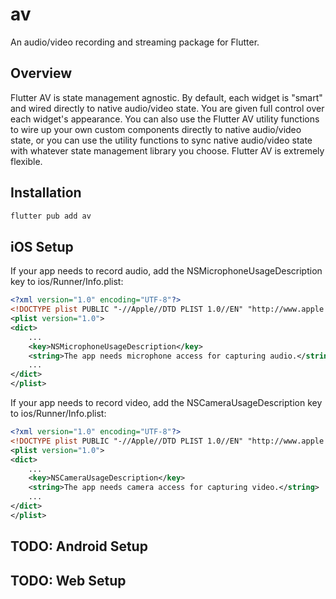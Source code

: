 # av

An audio/video recording and streaming package for Flutter.

## Overview

Flutter AV is state management agnostic. By default, each widget is "smart" and wired directly to native audio/video state. You are given full control over each widget's appearance. You can also use the Flutter AV utility functions to wire up your own custom components directly to native audio/video state, or you can use the utility functions to sync native audio/video state with whatever state management library you choose. Flutter AV is extremely flexible.

## Installation

```sh
flutter pub add av
```

## iOS Setup

If your app needs to record audio, add the NSMicrophoneUsageDescription key to ios/Runner/Info.plist:

```xml
<?xml version="1.0" encoding="UTF-8"?>
<!DOCTYPE plist PUBLIC "-//Apple//DTD PLIST 1.0//EN" "http://www.apple.com/DTDs/PropertyList-1.0.dtd">
<plist version="1.0">
<dict>
    ...
	<key>NSMicrophoneUsageDescription</key>
	<string>The app needs microphone access for capturing audio.</string>
    ...
</dict>
</plist>
```

If your app needs to record video, add the NSCameraUsageDescription key to ios/Runner/Info.plist:

```xml
<?xml version="1.0" encoding="UTF-8"?>
<!DOCTYPE plist PUBLIC "-//Apple//DTD PLIST 1.0//EN" "http://www.apple.com/DTDs/PropertyList-1.0.dtd">
<plist version="1.0">
<dict>
    ...
	<key>NSCameraUsageDescription</key>
	<string>The app needs camera access for capturing video.</string>
    ...
</dict>
</plist>
```

## TODO: Android Setup

## TODO: Web Setup
